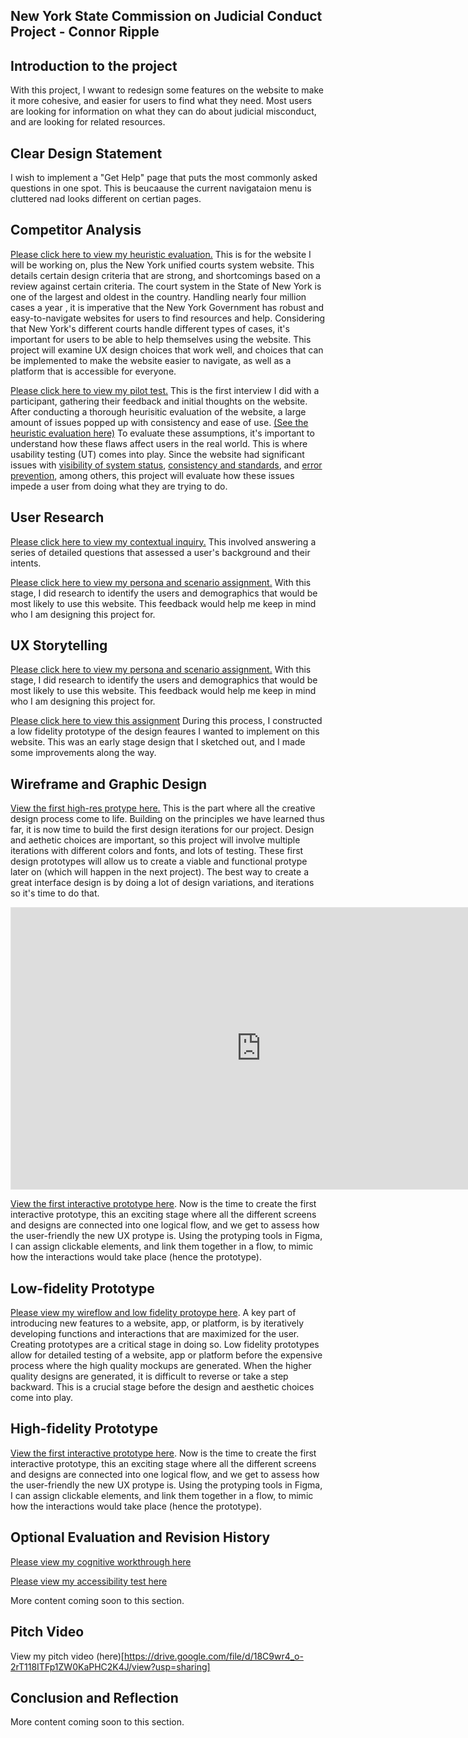 ## New York State Commission on Judicial Conduct Project - Connor Ripple

## Introduction to the project

With this project, I wwant to redesign some features on the website to make it more cohesive, and easier for users to find what they need. Most users are looking for information on what they can do about judicial misconduct, and are looking for related resources. 

## Clear Design Statement 

I wish to implement a "Get Help" page that puts the most commonly asked questions in one spot. This is beucaause the current navigataion menu is cluttered nad looks different on certian pages. 

## Competitor Analysis

[Please click here to view my heuristic evaluation.](https://github.com/cjripple/DH110-SEM1F/blob/main/assignment01/README.md) This is for the website I will be working on, plus the New York unified courts system website. This details certain design criteria that are strong, and shortcomings based on a review against certain criteria. The court system in the State of New York is one of the largest and oldest in the country. Handling nearly four million cases a year , it is imperative that the New York Government has robust and easy-to-navigate websites for users to find resources and help. Considering that New York's different courts handle different types of cases, it's important for users to be able to help themselves using the website. This project will examine UX design choices that work well, and choices that can be implemented to make the website easier to navigate, as well as a platform that is accessible for everyone.


[Please click here to view my pilot test.](https://github.com/cjripple/DH110-SEM1F/tree/main/assignment02) This is the first interview I did with a participant, gathering their feedback and initial thoughts on the website. After conducting a thorough heurisitic evaluation of the website, a large amount of issues popped up with consistency and ease of use. [(See the heuristic evaluation here)](https://github.com/cjripple/DH110-SEM1F/tree/main/assignment01) To evaluate these assumptions, it's important to understand how these flaws affect users in the real world. This is where usability testing (UT) comes into play. Since the website had significant issues with [visibility of system status](https://www.nngroup.com/articles/visibility-system-status/), [consistency and standards](http://www.nngroup.com/articles/consistency-and-standards/), and [error prevention](https://www.nngroup.com/articles/slips/), among others, this project will evaluate how these issues impede a user from doing what they are trying to do.  

## User Research 

[Please click here to view my contextual inquiry.](https://github.com/cjripple/DH110-SEM1F/tree/main/assignment03) This involved answering a series of detailed questions that assessed a user's background and their intents. 

[Please click here to view my persona and scenario assignment.](https://github.com/cjripple/DH110-SEM1F/tree/main/assignment04) With this stage, I did research to identify the users and demographics that would be most likely to use this website. This feedback would help me keep in mind who I am designing this project for. 

## UX Storytelling 
[Please click here to view my persona and scenario assignment.](https://github.com/cjripple/DH110-SEM1F/tree/main/assignment04) With this stage, I did research to identify the users and demographics that would be most likely to use this website. This feedback would help me keep in mind who I am designing this project for. 

[Please click here to view this assignment](https://github.com/cjripple/DH110-SEM1F/tree/main/assignment05) During this process, I constructed a low fidelity prototype of the design feaures I wanted to implement on this website. This was an early stage design that I sketched out, and I made some improvements along the way. 

## Wireframe and Graphic Design
[View the first high-res protype here.](https://github.com/cjripple/DH110-SEM1F/tree/main/assignment06) This is the part where all the creative design process come to life. Building on the principles we have learned thus far, it is now time to build the first design iterations for our project. Design and aethetic choices are important, so this project will involve multiple iterations with different colors and fonts, and lots of testing. These first design prototypes will allow us to create a viable and functional protype later on (which will happen in the next project). The best way to create a great interface design is by doing a lot of design variations, and iterations so it's time to do that.


<iframe style="border: 1px solid rgba(0, 0, 0, 0.1);" width="800" height="450" src="https://www.figma.com/embed?embed_host=share&url=https%3A%2F%2Fwww.figma.com%2Ffile%2F4NwQdKMsp7neMUnwnjXb56%2FDH110---A06%3Fnode-id%3D0%253A1" allowfullscreen></iframe>


[View the first interactive prototype here](https://github.com/cjripple/DH110-SEM1F/tree/main/assignment07). Now is the time to create the first interactive prototype, this an exciting stage where all the different screens and designs are connected into one logical flow, and we get to assess how the user-friendly the new UX protype is. Using the protyping tools in Figma, I can assign clickable elements, and link them together in a flow, to mimic how the interactions would take place (hence the prototype).

## Low-fidelity Prototype

[Please view my wireflow and low fidelity protoype here](https://github.com/cjripple/DH110-SEM1F/tree/main/assignment05). A key part of introducing new features to a website, app, or platform, is by iteratively developing functions and interactions that are maximized for the user. Creating prototypes are a critical stage in doing so. Low fidelity prototypes allow for detailed testing of a website, app or platform before the expensive process where the high quality mockups are generated. When the higher quality designs are generated, it is difficult to reverse or take a step backward. This is a crucial stage before the design and aesthetic choices come into play.

## High-fidelity Prototype

[View the first interactive prototype here](https://github.com/cjripple/DH110-SEM1F/tree/main/assignment07). Now is the time to create the first interactive prototype, this an exciting stage where all the different screens and designs are connected into one logical flow, and we get to assess how the user-friendly the new UX protype is. Using the protyping tools in Figma, I can assign clickable elements, and link them together in a flow, to mimic how the interactions would take place (hence the prototype).

## Optional Evaluation and Revision History

[Please view my cognitive workthrough here](apple.com)

[Please view my accessibility test here](apple.com)

More content coming soon to this section. 

## Pitch Video 

View my pitch video (here)[https://drive.google.com/file/d/18C9wr4_o-2rT118ITFp1ZW0KaPHC2K4J/view?usp=sharing]

## Conclusion and Reflection 

More content coming soon to this section. 

